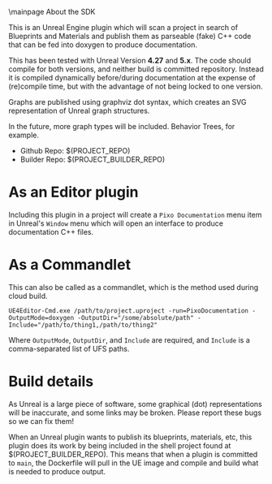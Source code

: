 \mainpage About the SDK

This is an Unreal Engine plugin which will scan a project in search of Blueprints and Materials and publish them as parseable (fake) C++ code that can be fed into doxygen to produce documentation.

This has been tested with Unreal Version **4.27** and **5.x**.  The code should compile for both versions, and neither build is committed repository.  Instead it is compiled dynamically before/during documentation at the expense of (re)compile time, but with the advantage of not being locked to one version.

Graphs are published using graphviz dot syntax, which creates an SVG representation of Unreal graph structures.

In the future, more graph types will be included.  Behavior Trees, for example.

 - Github Repo: $(PROJECT_REPO)
 - Builder Repo: $(PROJECT_BUILDER_REPO)

# As an Editor plugin

Including this plugin in a project will create a `Pixo Documentation` menu item in Unreal's `Window` menu which will open an interface to produce documentation C++ files.

# As a Commandlet

This can also be called as a commandlet, which is the method used during cloud build.

`UE4Editor-Cmd.exe /path/to/project.uproject -run=PixoDocumentation -OutputMode=doxygen -OutputDir="/some/absolute/path" -Include="/path/to/thing1,/path/to/thing2"`

Where `OutputMode`, `OutputDir`, and `Include` are required, and `Include` is a comma-separated list of UFS paths.

# Build details

As Unreal is a large piece of software, some graphical (dot) representations will be inaccurate, and some links may be broken.  Please report these bugs so we can fix them!

When an Unreal plugin wants to publish its blueprints, materials, etc, this plugin does its work by being included in the shell project found at $(PROJECT_BUILDER_REPO).  This means that when a plugin is committed to `main`, the Dockerfile will pull in the UE image and compile and build what is needed to produce output.


